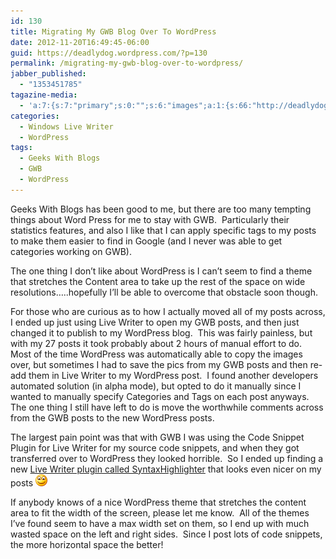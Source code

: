 ```yaml
---
id: 130
title: Migrating My GWB Blog Over To WordPress
date: 2012-11-20T16:49:45-06:00
guid: https://deadlydog.wordpress.com/?p=130
permalink: /migrating-my-gwb-blog-over-to-wordpress/
jabber_published:
  - "1353451785"
tagazine-media:
  - 'a:7:{s:7:"primary";s:0:"";s:6:"images";a:1:{s:66:"http://deadlydog.files.wordpress.com/2012/11/wlemoticon-smile3.png";a:6:{s:8:"file_url";s:66:"http://deadlydog.files.wordpress.com/2012/11/wlemoticon-smile3.png";s:5:"width";i:19;s:6:"height";i:19;s:4:"type";s:5:"image";s:4:"area";i:361;s:9:"file_path";b:0;}}s:6:"videos";a:0:{}s:11:"image_count";i:1;s:6:"author";s:8:"22348637";s:7:"blog_id";s:8:"42916521";s:9:"mod_stamp";s:19:"2012-11-20 22:49:45";}'
categories:
  - Windows Live Writer
  - WordPress
tags:
  - Geeks With Blogs
  - GWB
  - WordPress
---
```

Geeks With Blogs has been good to me, but there are too many tempting things about Word Press for me to stay with GWB.&#160; Particularly their statistics features, and also I like that I can apply specific tags to my posts to make them easier to find in Google (and I never was able to get categories working on GWB).

The one thing I don&#8217;t like about WordPress is I can&#8217;t seem to find a theme that stretches the Content area to take up the rest of the space on wide resolutions&#8230;..hopefully I&#8217;ll be able to overcome that obstacle soon though.

For those who are curious as to how I actually moved all of my posts across, I ended up just using Live Writer to open my GWB posts, and then just changed it to publish to my WordPress blog.&#160; This was fairly painless, but with my 27 posts it took probably about 2 hours of manual effort to do.&#160; Most of the time WordPress was automatically able to copy the images over, but sometimes I had to save the pics from my GWB posts and then re-add them in Live Writer to my WordPress post.&#160; I found another developers automated solution (in alpha mode), but opted to do it manually since I wanted to manually specify Categories and Tags on each post anyways.&#160; The one thing I still have left to do is move the worthwhile comments across from the GWB posts to the new WordPress posts.

The largest pain point was that with GWB I was using the Code Snippet Plugin for Live Writer for my source code snippets, and when they got transferred over to WordPress they looked horrible.&#160; So I ended up finding a new [Live Writer plugin called SyntaxHighlighter](http://richhewlett.com/wlwsourcecodeplugin/) that looks even nicer on my posts <img class="wlEmoticon wlEmoticon-smile" style="border-top-style: none; border-left-style: none; border-bottom-style: none; border-right-style: none" alt="Smile" src="/assets/Posts/2012/11/wlemoticon-smile3.png" />

If anybody knows of a nice WordPress theme that stretches the content area to fit the width of the screen, please let me know.&#160; All of the themes I’ve found seem to have a max width set on them, so I end up with much wasted space on the left and right sides.&#160; Since I post lots of code snippets, the more horizontal space the better!
